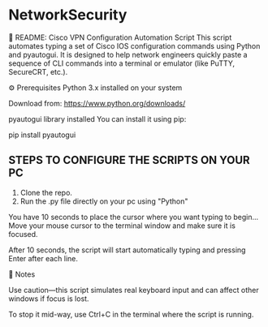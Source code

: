 # NetworkSecurity

📝 README: Cisco VPN Configuration Automation Script
This script automates typing a set of Cisco IOS configuration commands using Python and pyautogui. It is designed to help network engineers quickly paste a sequence of CLI commands into a terminal or emulator (like PuTTY, SecureCRT, etc.).

⚙️ Prerequisites
Python 3.x installed on your system

Download from: https://www.python.org/downloads/

pyautogui library installed
You can install it using pip:


pip install pyautogui

STEPS TO CONFIGURE THE SCRIPTS ON YOUR PC
------------------------------------------

1) Clone the repo.
2) Run the .py file directly on your pc using "Python"




You have 10 seconds to place the cursor where you want typing to begin...
Move your mouse cursor to the terminal window and make sure it is focused.

After 10 seconds, the script will start automatically typing and pressing Enter after each line.

📌 Notes


Use caution—this script simulates real keyboard input and can affect other windows if focus is lost.

To stop it mid-way, use Ctrl+C in the terminal where the script is running.